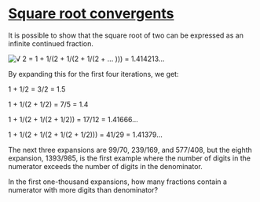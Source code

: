 # [Square root convergents](http://projecteuler.net/problem=57)

It is possible to show that the square root of two can be expressed as an infinite continued fraction.

![√](/Volumes/HDD_KS/source/project_euler/vender/bundle/ruby/2.2.0/gems/euler-manager-0.1.1/config/../data/images/symbol_radic.gif) 2 = 1 + 1/(2 + 1/(2 + 1/(2 + ... ))) = 1.414213...

By expanding this for the first four iterations, we get:

1 + 1/2 = 3/2 = 1.5  
1 + 1/(2 + 1/2) = 7/5 = 1.4  
1 + 1/(2 + 1/(2 + 1/2)) = 17/12 = 1.41666...  
1 + 1/(2 + 1/(2 + 1/(2 + 1/2))) = 41/29 = 1.41379...

The next three expansions are 99/70, 239/169, and 577/408, but the eighth expansion, 1393/985, is the first example where the number of digits in the numerator exceeds the number of digits in the denominator.

In the first one-thousand expansions, how many fractions contain a numerator with more digits than denominator?

